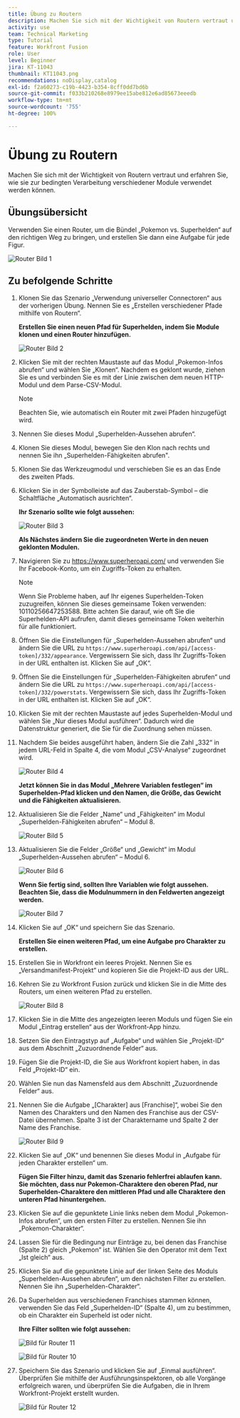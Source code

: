```yaml
---
title: Übung zu Routern
description: Machen Sie sich mit der Wichtigkeit von Routern vertraut und erfahren Sie, wie sie zur bedingten Verarbeitung verschiedener Module verwendet werden können.
activity: use
team: Technical Marketing
type: Tutorial
feature: Workfront Fusion
role: User
level: Beginner
jira: KT-11043
thumbnail: KT11043.png
recommendations: noDisplay,catalog
exl-id: f2a60273-c19b-4423-b354-8cff0dd7bd6b
source-git-commit: f033b210268e8979ee15abe812e6ad85673eeedb
workflow-type: tm+mt
source-wordcount: '755'
ht-degree: 100%

---
```


# Übung zu Routern

Machen Sie sich mit der Wichtigkeit von Routern vertraut und erfahren Sie, wie sie zur bedingten Verarbeitung verschiedener Module verwendet werden können.

## Übungsübersicht

Verwenden Sie einen Router, um die Bündel „Pokemon vs. Superhelden“ auf den richtigen Weg zu bringen, und erstellen Sie dann eine Aufgabe für jede Figur.

![Router Bild 1](../12-exercises/assets/routers-walkthrough-1.png)

## Zu befolgende Schritte

1. Klonen Sie das Szenario „Verwendung universeller Connectoren“ aus der vorherigen Übung. Nennen Sie es „Erstellen verschiedener Pfade mithilfe von Routern“.

   **Erstellen Sie einen neuen Pfad für Superhelden, indem Sie Module klonen und einen Router hinzufügen.**

   ![Router Bild 2](../12-exercises/assets/routers-walkthrough-2.png)

1. Klicken Sie mit der rechten Maustaste auf das Modul „Pokemon-Infos abrufen“ und wählen Sie „Klonen“. Nachdem es geklont wurde, ziehen Sie es und verbinden Sie es mit der Linie zwischen dem neuen HTTP-Modul und dem Parse-CSV-Modul.

   >[!NOTE]
   >
   > Beachten Sie, wie automatisch ein Router mit zwei Pfaden hinzugefügt wird.

1. Nennen Sie dieses Modul „Superhelden-Aussehen abrufen“.
1. Klonen Sie dieses Modul, bewegen Sie den Klon nach rechts und nennen Sie ihn „Superhelden-Fähigkeiten abrufen&quot;.
1. Klonen Sie das Werkzeugmodul und verschieben Sie es an das Ende des zweiten Pfads.
1. Klicken Sie in der Symbolleiste auf das Zauberstab-Symbol – die Schaltfläche „Automatisch ausrichten“.

   **Ihr Szenario sollte wie folgt aussehen:**

   ![Router Bild 3](../12-exercises/assets/routers-walkthrough-3.png)

   **Als Nächstes ändern Sie die zugeordneten Werte in den neuen geklonten Modulen.**

1. Navigieren Sie zu <https://www.superheroapi.com/> und verwenden Sie Ihr Facebook-Konto, um ein Zugriffs-Token zu erhalten.

   >[!NOTE]
   >
   >Wenn Sie Probleme haben, auf Ihr eigenes Superhelden-Token zuzugreifen, können Sie dieses gemeinsame Token verwenden: 10110256647253588. Bitte achten Sie darauf, wie oft Sie die Superhelden-API aufrufen, damit dieses gemeinsame Token weiterhin für alle funktioniert.

1. Öffnen Sie die Einstellungen für „Superhelden-Aussehen abrufen“ und ändern Sie die URL zu `https://www.superheroapi.com/api/[access- token]/332/appearance`. Vergewissern Sie sich, dass Ihr Zugriffs-Token in der URL enthalten ist. Klicken Sie auf „OK“.
1. Öffnen Sie die Einstellungen für „Superhelden-Fähigkeiten abrufen“ und ändern Sie die URL zu `https://www.superheroapi.com/api/[access- token]/332/powerstats`. Vergewissern Sie sich, dass Ihr Zugriffs-Token in der URL enthalten ist. Klicken Sie auf „OK“.
1. Klicken Sie mit der rechten Maustaste auf jedes Superhelden-Modul und wählen Sie „Nur dieses Modul ausführen“. Dadurch wird die Datenstruktur generiert, die Sie für die Zuordnung sehen müssen.
1. Nachdem Sie beides ausgeführt haben, ändern Sie die Zahl „332“ in jedem URL-Feld in Spalte 4, die vom Modul „CSV-Analyse“ zugeordnet wird.

   ![Router Bild 4](../12-exercises/assets/routers-walkthrough-4.png)

   **Jetzt können Sie in das Modul „Mehrere Variablen festlegen“ im Superhelden-Pfad klicken und den Namen, die Größe, das Gewicht und die Fähigkeiten aktualisieren.**

1. Aktualisieren Sie die Felder „Name“ und „Fähigkeiten“ im Modul „Superhelden-Fähigkeiten abrufen“ – Modul 8.

   ![Router Bild 5](../12-exercises/assets/routers-walkthrough-5.png)

1. Aktualisieren Sie die Felder „Größe“ und „Gewicht“ im Modul „Superhelden-Aussehen abrufen“ – Modul 6.

   ![Router Bild 6](../12-exercises/assets/routers-walkthrough-6.png)

   **Wenn Sie fertig sind, sollten Ihre Variablen wie folgt aussehen. Beachten Sie, dass die Modulnummern in den Feldwerten angezeigt werden.**

   ![Router Bild 7](../12-exercises/assets/routers-walkthrough-7.png)

1. Klicken Sie auf „OK“ und speichern Sie das Szenario.

   **Erstellen Sie einen weiteren Pfad, um eine Aufgabe pro Charakter zu erstellen.**

1. Erstellen Sie in Workfront ein leeres Projekt. Nennen Sie es „Versandmanifest-Projekt“ und kopieren Sie die Projekt-ID aus der URL.
1. Kehren Sie zu Workfront Fusion zurück und klicken Sie in die Mitte des Routers, um einen weiteren Pfad zu erstellen.

   ![Router Bild 8](../12-exercises/assets/routers-walkthrough-8.png)

1. Klicken Sie in die Mitte des angezeigten leeren Moduls und fügen Sie ein Modul „Eintrag erstellen“ aus der Workfront-App hinzu.
1. Setzen Sie den Eintragstyp auf „Aufgabe“ und wählen Sie „Projekt-ID“ aus dem Abschnitt „Zuzuordnende Felder“ aus.
1. Fügen Sie die Projekt-ID, die Sie aus Workfront kopiert haben, in das Feld „Projekt-ID“ ein.
1. Wählen Sie nun das Namensfeld aus dem Abschnitt „Zuzuordnende Felder“ aus.
1. Nennen Sie die Aufgabe „[Charakter] aus [Franchise]“, wobei Sie den Namen des Charakters und den Namen des Franchise aus der CSV-Datei übernehmen. Spalte 3 ist der Charaktername und Spalte 2 der Name des Franchise.

   ![Router Bild 9](../12-exercises/assets/routers-walkthrough-9.png)

1. Klicken Sie auf „OK“ und benennen Sie dieses Modul in „Aufgabe für jeden Charakter erstellen“ um.

   **Fügen Sie Filter hinzu, damit das Szenario fehlerfrei ablaufen kann. Sie möchten, dass nur Pokemon-Charaktere den oberen Pfad, nur Superhelden-Charaktere den mittleren Pfad und alle Charaktere den unteren Pfad hinuntergehen.**

1. Klicken Sie auf die gepunktete Linie links neben dem Modul „Pokemon-Infos abrufen“, um den ersten Filter zu erstellen. Nennen Sie ihn „Pokemon-Charakter“.
1. Lassen Sie für die Bedingung nur Einträge zu, bei denen das Franchise (Spalte 2) gleich „Pokemon“ ist. Wählen Sie den Operator mit dem Text „Ist gleich“ aus.
1. Klicken Sie auf die gepunktete Linie auf der linken Seite des Moduls „Superhelden-Aussehen abrufen“, um den nächsten Filter zu erstellen. Nennen Sie ihn „Superhelden-Charakter“.
1. Da Superhelden aus verschiedenen Franchises stammen können, verwenden Sie das Feld „Superhelden-ID“ (Spalte 4), um zu bestimmen, ob ein Charakter ein Superheld ist oder nicht.

   **Ihre Filter sollten wie folgt aussehen:**

   ![Bild für Router 11](../12-exercises/assets/routers-walkthrough-11.png)

   ![Bild für Router 10](../12-exercises/assets/routers-walkthrough-10.png)

1. Speichern Sie das Szenario und klicken Sie auf „Einmal ausführen“. Überprüfen Sie mithilfe der Ausführungsinspektoren, ob alle Vorgänge erfolgreich waren, und überprüfen Sie die Aufgaben, die in Ihrem Workfront-Projekt erstellt wurden.

   ![Bild für Router 12](../12-exercises/assets/routers-walkthrough-12.png)
